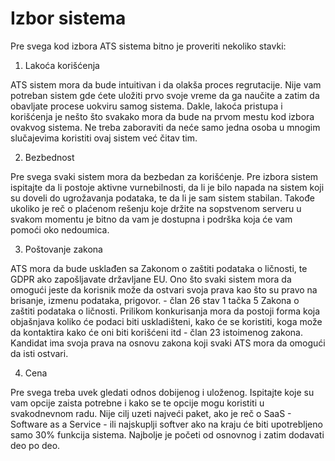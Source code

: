 # Izbor sistema

Pre svega kod izbora ATS sistema bitno je proveriti nekoliko stavki:

1. Lakoća korišćenja

ATS sistem mora da bude intuitivan i da olakša proces regrutacije. Nije vam potreban sistem gde ćete uložiti prvo svoje vreme da ga naučite a zatim da obavljate procese uokviru samog sistema. Dakle, lakoća pristupa i korišćenja je nešto što svakako mora da bude na prvom mestu kod izbora ovakvog sistema. Ne treba zaboraviti da neće samo jedna osoba u mnogim slučajevima koristiti ovaj sistem već čitav tim.

   2. Bezbednost

Pre svega svaki sistem mora da bezbedan za korišćenje. Pre izbora sistem ispitajte da li postoje aktivne vurnebilnosti, da li je bilo napada na sistem koji su doveli do ugrožavanja podataka, te da li je sam sistem stabilan. Takođe ukoliko je reč o plaćenom rešenju koje držite na sopstvenom serveru u svakom momentu je bitno da vam je dostupna i podrška koja će vam pomoći oko nedoumica. 

  3. Poštovanje zakona

ATS mora da bude usklađen sa Zakonom o zaštiti podataka o ličnosti, te GDPR ako zapošljavate državljane EU. Ono što svaki sistem mora da omogući jeste da korisnik može da ostvari svoja prava kao što su pravo na brisanje, izmenu podataka, prigovor.  - član 26 stav 1 tačka 5 Zakona o zaštiti podataka o ličnosti. Prilikom konkurisanja mora da postoji forma koja objašnjava koliko će podaci biti uskladišteni, kako će se koristiti, koga može da kontaktira  kako će oni biti korišćeni itd - član 23 istoimenog zakona. Kandidat ima svoja prava na osnovu zakona koji svaki ATS mora da omogući da isti ostvari.

   4. Cena

Pre svega treba uvek gledati odnos dobijenog i uloženog. Ispitajte koje su vam opcije zaista potrebne i kako se te opcije mogu koristiti u svakodnevnom radu. Nije cilj uzeti najveći paket, ako je reč o SaaS - Software as a Service - ili najskuplji softver ako na kraju će biti upotrebljeno samo 30% funkcija sistema. Najbolje je početi od osnovnog i zatim dodavati deo po deo. 



